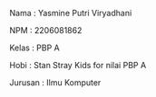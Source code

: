 Nama    : Yasmine Putri Viryadhani

NPM     : 2206081862

Kelas   : PBP A

Hobi    : Stan Stray Kids for nilai PBP A

Jurusan : Ilmu Komputer